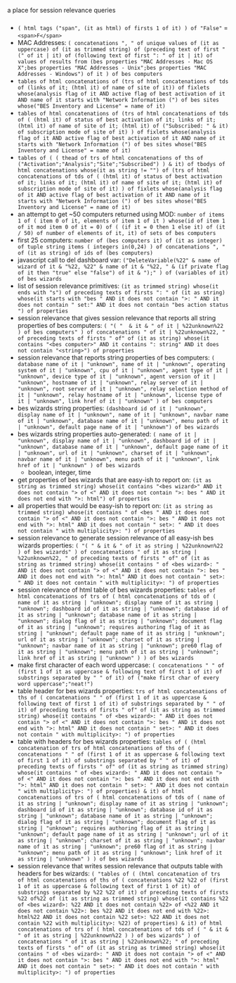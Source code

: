 a place for session relevance queries

###

- `( html tags ("span", (it as html) of firsts 1 of it) ) of "False"` = `<span>F</span>`
- MAC Addresses: `( concatenations ", " of unique values of (it as uppercase) of (it as trimmed string) of (preceding text of first " (" of it | it) of (following text of first ": " of it | it) of values of results from (bes properties "MAC Addresses - Mac OS X";bes properties "MAC Addresses - Unix";bes properties "MAC Addresses - Windows") of it ) of bes computers`
- `tables of html concatenations of (trs of html concatenations of tds of (links of it; (html it) of name of site of it)) of fixlets whose(analysis flag of it AND active flag of best activation of it AND name of it starts with "Network Information (") of bes sites whose("BES Inventory and License" = name of it)`
- `tables of html concatenations of (trs of html concatenations of tds of ( (html it) of status of best activation of it; links of it; (html it) of name of site of it; (html it) of ("Subscribed: " & it) of subscription mode of site of it) ) of fixlets whose(analysis flag of it AND active flag of best activation of it AND name of it starts with "Network Information (") of bes sites whose("BES Inventory and License" = name of it)`
- `tables of ( ( thead of trs of html concatenations of ths of ("Activation";"Analysis";"Site";"Subscribed") ) & it) of tbodys of html concatenations whose(it as string != "") of (trs of html concatenations of tds of ( (html it) of status of best activation of it; links of it; (html it) of name of site of it; (html it) of subscription mode of site of it) ) of fixlets whose(analysis flag of it AND active flag of best activation of it AND name of it starts with "Network Information (") of bes sites whose("BES Inventory and License" = name of it)`
- an attempt to get ~50 computers returned using MOD: `number of items 1 of ( item 0 of it, elements of item 1 of it ) whose(id of item 1 of it mod item 0 of it = 0) of ( (if it = 0 then 1 else it) of (it / 50) of number of elements of it, it) of sets of bes computers`
- first 25 computers: `number of (bes computers it) of (it as integer) of tuple string items ( integers in(0,24) ) of concatenations ", " of (it as string) of ids of (bes computers)`
- javascript call to del dashboard var: `("DeleteVariable(%22" & name of wizard of it & "%22, %22" & name of it & "%22, " & (if private flag of it then "true" else "false") of it & ");" ) of (variables of it) of bes wizards`
- list of session relevance primitives: `(it as trimmed string) whose(it ends with "s") of preceding texts of firsts ": " of (it as string) whose(it starts with "bes " AND it does not contain ">: " AND it does not contain " set:" AND it does not contain "bes action status ") of properties`
- session relevance that gives session relevance that reports all string properties of bes computers: `( "( "  & it & " of it | %22unknown%22 ) of bes computers" ) of concatenations " of it | %22unknown%22, " of preceding texts of firsts " of" of (it as string) whose(it contains "<bes computer>" AND it contains ": string" AND it does not contain "<string>") of properties`
- session relevance that reports string properties of bes computers: `( database name of it | "unknown", name of it | "unknown", operating system of it | "unknown", cpu of it | "unknown", agent type of it | "unknown", device type of it | "unknown", agent version of it | "unknown", hostname of it | "unknown", relay server of it | "unknown", root server of it | "unknown", relay selection method of it | "unknown", relay hostname of it | "unknown", license type of it | "unknown", link href of it | "unknown" ) of bes computers`
- bes wizards string properties: `(dashboard id of it | "unknown", display name of it | "unknown", name of it | "unknown", navbar name of it | "unknown", database name of it | "unknown", menu path of it | "unknown", default page name of it | "unknown") of bes wizards`
- bes wizards string properties auto-generated: `( name of it | "unknown", display name of it | "unknown", dashboard id of it | "unknown", database name of it | "unknown", default page name of it | "unknown", url of it | "unknown", charset of it | "unknown", navbar name of it | "unknown", menu path of it | "unknown", link href of it | "unknown" ) of bes wizards`
  - boolean, integer, time
- get properties of bes wizards that are easy-ish to report on: `(it as string as trimmed string) whose(it contains "<bes wizard>" AND it does not contain "> of <" AND it does not contain ">: bes " AND it does not end with ">: html") of properties`
- all properties that would be easy-ish to report on: `(it as string as trimmed string) whose(it contains " of <bes " AND it does not contain "> of <" AND it does not contain ">: bes " AND it does not end with ">: html" AND it does not contain " set>: " AND it does not contain " with multiplicity>: ") of properties`
- session relevance to generate session relevance of all easy-ish bes wizards properties: `( "( " & it & " of it as string | %22unknown%22 ) of bes wizards" ) of concatenations " of it as string | %22unknown%22, " of preceding texts of firsts " of" of (it as string as trimmed string) whose(it contains " of <bes wizard>: " AND it does not contain "> of <" AND it does not contain ">: bes " AND it does not end with ">: html" AND it does not contain " set>: " AND it does not contain " with multiplicity>: ") of properties`
- session relevance of html table of bes wizards properties: `tables of html concatenations of trs of ( html concatenations of tds of ( name of it as string | "unknown"; display name of it as string | "unknown"; dashboard id of it as string | "unknown"; database id of it as string | "unknown"; database name of it as string | "unknown"; dialog flag of it as string | "unknown"; document flag of it as string | "unknown"; requires authoring flag of it as string | "unknown"; default page name of it as string | "unknown"; url of it as string | "unknown"; charset of it as string | "unknown"; navbar name of it as string | "unknown"; pre60 flag of it as string | "unknown"; menu path of it as string | "unknown"; link href of it as string | "unknown" ) ) of bes wizards`
- make first character of each word uppercase: `( concatenations " " of (first 1 of it as uppercase & following text of first 1 of it) of substrings separated by " " of it) of ("make first char of every word uppercase";"neat!")`
- table header for bes wizards properties: `trs of html concatenations of ths of ( concatenations " " of (first 1 of it as uppercase & following text of first 1 of it) of substrings separated by " " of it) of preceding texts of firsts " of" of (it as string as trimmed string) whose(it contains " of <bes wizard>: " AND it does not contain "> of <" AND it does not contain ">: bes " AND it does not end with ">: html" AND it does not contain " set>: " AND it does not contain " with multiplicity>: ") of properties`
- table with headers for bes wizards properties: `tables of ( (html concatenation of trs of html concatenations of ths of ( concatenations " " of (first 1 of it as uppercase & following text of first 1 of it) of substrings separated by " " of it) of preceding texts of firsts " of" of (it as string as trimmed string) whose(it contains " of <bes wizard>: " AND it does not contain "> of <" AND it does not contain ">: bes " AND it does not end with ">: html" AND it does not contain " set>: " AND it does not contain " with multiplicity>: ") of properties) & it) of html concatenations of trs of ( html concatenations of tds of ( name of it as string | "unknown"; display name of it as string | "unknown"; dashboard id of it as string | "unknown"; database id of it as string | "unknown"; database name of it as string | "unknown"; dialog flag of it as string | "unknown"; document flag of it as string | "unknown"; requires authoring flag of it as string | "unknown"; default page name of it as string | "unknown"; url of it as string | "unknown"; charset of it as string | "unknown"; navbar name of it as string | "unknown"; pre60 flag of it as string | "unknown"; menu path of it as string | "unknown"; link href of it as string | "unknown" ) ) of bes wizards`
- session relevance that writes session relevance that outputs table with headers for bes wizards: `( "tables of ( (html concatenation of trs of html concatenations of ths of ( concatenations %22 %22 of (first 1 of it as uppercase & following text of first 1 of it) of substrings separated by %22 %22 of it) of preceding texts of firsts %22 of%22 of (it as string as trimmed string) whose(it contains %22 of <bes wizard>: %22 AND it does not contain %22> of <%22 AND it does not contain %22>: bes %22 AND it does not end with %22>: html%22 AND it does not contain %22 set>: %22 AND it does not contain %22 with multiplicity>: %22) of properties) & it) of html concatenations of trs of ( html concatenations of tds of ( " & it & " of it as string | %22unknown%22 ) ) of bes wizards" ) of concatenations " of it as string | %22unknown%22; " of preceding texts of firsts " of" of (it as string as trimmed string) whose(it contains " of <bes wizard>: " AND it does not contain "> of <" AND it does not contain ">: bes " AND it does not end with ">: html" AND it does not contain " set>: " AND it does not contain " with multiplicity>: ") of properties`
